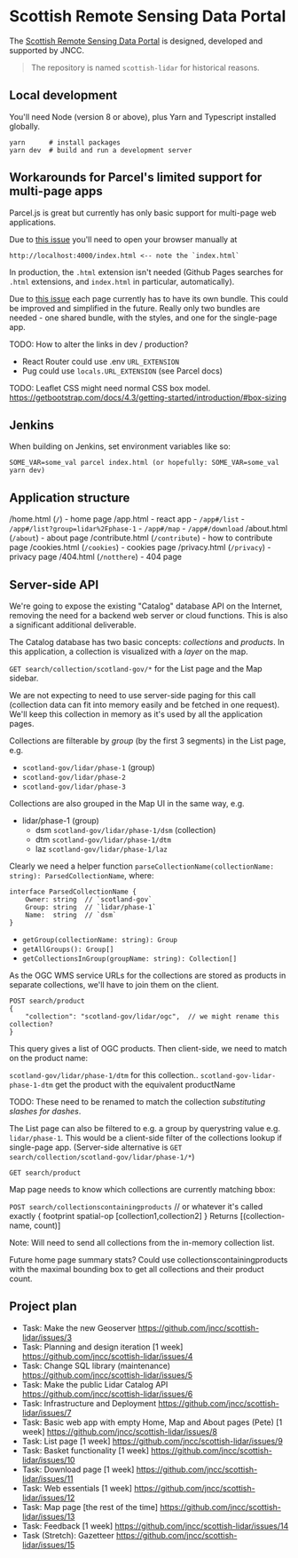 
Scottish Remote Sensing Data Portal
===================================

The [Scottish Remote Sensing Data Portal](https://remotesensingdata.gov.scot/) is designed, developed and supported by JNCC.

> The repository is named `scottish-lidar` for historical reasons.

Local development
-----------------

You'll need Node (version 8 or above), plus Yarn and Typescript installed globally.

    yarn      # install packages
    yarn dev  # build and run a development server

Workarounds for Parcel's limited support for multi-page apps
------------------------------------------------------------

Parcel.js is great but currently has only basic support for multi-page web applications.

Due to [this issue](https://github.com/parcel-bundler/parcel/issues/1315) you'll need to open your browser manually at

    http://localhost:4000/index.html <-- note the `index.html`

In production, the `.html` extension isn't needed (Github Pages searches for `.html` extensions, and `index.html` in particular, automatically).

Due to [this issue](https://github.com/parcel-bundler/parcel/issues/2340) each page currently has to have its own bundle. This could be improved and simplified in the future. Really only two bundles are needed - one shared bundle, with the styles, and one for the single-page app.

TODO: How to alter the links in dev / production?

- React Router could use .env `URL_EXTENSION`
- Pug could use `locals.URL_EXTENSION` (see Parcel docs)

TODO: Leaflet CSS might need normal CSS box model. https://getbootstrap.com/docs/4.3/getting-started/introduction/#box-sizing

Jenkins
-------

When building on Jenkins, set environment variables like so:

    SOME_VAR=some_val parcel index.html (or hopefully: SOME_VAR=some_val yarn dev)


Application structure 
---------------------

/home.html (`/`) - home page
/app.html         - react app
    - `/app#/list`
    - `/app#/list?group=lidar%2Fphase-1`
    - `/app#/map`
    - `/app#/download`
/about.html (`/about`)           - about page
/contribute.html (`/contribute`) - how to contribute page
/cookies.html (`/cookies`)       - cookies page
/privacy.html (`/privacy`)       - privacy page
/404.html (`/notthere`)          - 404 page

Server-side API
---------------

We're going to expose the existing "Catalog" database API on the Internet, removing the need for a backend web server or cloud functions. This is also a significant additional deliverable.

The Catalog database has two basic concepts: *collections* and *products*. In this application, a collection is visualized with a *layer* on the map.

`GET search/collection/scotland-gov/*` for the List page and the Map sidebar.

We are not expecting to need to use server-side paging for this call (collection data can fit into memory easily and be fetched in one request). We'll keep this collection in memory as it's used by all the application pages.

Collections are filterable by *group* (by the first 3 segments) in the List page, e.g.

- `scotland-gov/lidar/phase-1` (group)
- `scotland-gov/lidar/phase-2`
- `scotland-gov/lidar/phase-3`

Collections are also grouped in the Map UI in the same way, e.g.

- lidar/phase-1 (group)
  - dsm `scotland-gov/lidar/phase-1/dsm` (collection)
  - dtm `scotland-gov/lidar/phase-1/dtm`
  - laz `scotland-gov/lidar/phase-1/laz`

Clearly we need a helper function `parseCollectionName(collectionName: string): ParsedCollectionName`, where:

    interface ParsedCollectionName {
        Owner: string  // `scotland-gov`
        Group: string  // `lidar/phase-1`
        Name:  string  // `dsm`
    }

- `getGroup(collectionName: string): Group`
- `getAllGroups(): Group[]`
- `getCollectionsInGroup(groupName: string): Collection[]`

As the OGC WMS service URLs for the collections are stored as products in separate collections, we'll have to join them on the client.

    POST search/product
    {
        "collection": "scotland-gov/lidar/ogc",  // we might rename this collection?
    }

This query gives a list of OGC products. Then client-side, we need to match on the product name:

`scotland-gov/lidar/phase-1/dtm` for this collection..
`scotland-gov-lidar-phase-1-dtm` get the product with the equivalent productName

TODO: These need to be renamed to match the collection *substituting slashes for dashes*.

The List page can also be filtered to e.g. a group by querystring value e.g. `lidar/phase-1`.
This would be a client-side filter of the collections lookup if single-page app.
(Server-side alternative is `GET search/collection/scotland-gov/lidar/phase-1/*`)

`GET search/product`

Map page needs to know which collections are currently matching bbox:

`POST search/collectionscontainingproducts` // or whatever it's called exactly
    {
        footprint
        spatial-op
        [collection1,collection2]
    }
Returns [(collection-name, count)]

Note: Will need to send all collections from the in-memory collection list.

Future home page summary stats?
Could use collectionscontainingproducts with the maximal bounding box to get all collections and their product count.

Project plan
------------

- Task: Make the new Geoserver https://github.com/jncc/scottish-lidar/issues/3
- Task: Planning and design iteration [1 week] https://github.com/jncc/scottish-lidar/issues/4
- Task: Change SQL library (maintenance) https://github.com/jncc/scottish-lidar/issues/5
- Task: Make the public Lidar Catalog API https://github.com/jncc/scottish-lidar/issues/6
- Task: Infrastructure and Deployment https://github.com/jncc/scottish-lidar/issues/7
- Task: Basic web app with empty Home, Map and About pages (Pete) [1 week] https://github.com/jncc/scottish-lidar/issues/8
- Task: List page [1 week] https://github.com/jncc/scottish-lidar/issues/9
- Task: Basket functionality [1 week] https://github.com/jncc/scottish-lidar/issues/10
- Task: Download page [1 week] https://github.com/jncc/scottish-lidar/issues/11
- Task: Web essentials [1 week] https://github.com/jncc/scottish-lidar/issues/12
- Task: Map page [the rest of the time] https://github.com/jncc/scottish-lidar/issues/13
- Task: Feedback [1 week] https://github.com/jncc/scottish-lidar/issues/14
- Task (Stretch): Gazetteer https://github.com/jncc/scottish-lidar/issues/15
